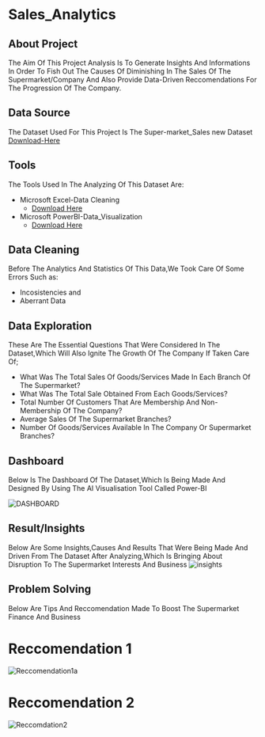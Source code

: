 # Sales_Analytics
## About Project
The Aim Of This Project Analysis Is To Generate Insights And Informations In Order To Fish Out The Causes Of Diminishing In The Sales Of The Supermarket/Company And Also Provide Data-Driven Reccomendations For The Progression Of The Company.
## Data Source
The Dataset Used For This Project Is The Super-market_Sales new Dataset
[Download-Here](https://github.com/user-attachments/files/18079712/supermarket_sales.new.xlsx)
## Tools
The Tools Used In The Analyzing Of This Dataset Are:
- Microsoft Excel-Data Cleaning
   - [Download Here](https://Microsoft.com)
- Microsoft PowerBI-Data_Visualization
   - [Download Here](https://Microsoft.com)
## Data Cleaning
Before The Analytics And Statistics Of This Data,We Took Care Of Some Errors Such as:
- Incosistencies and
- Aberrant Data
## Data Exploration
These Are The Essential Questions That Were Considered In The Dataset,Which Will Also Ignite The Growth Of The Company If Taken Care Of;
- What Was The Total Sales Of Goods/Services Made In Each Branch Of The Supermarket?
- What Was The Total Sale Obtained From Each Goods/Services?
- Total Number Of Customers That Are Membership And Non-Membership Of The Company?
- Average Sales Of The Supermarket Branches?
- Number Of Goods/Services Available In The Company Or Supermarket Branches?

## Dashboard
Below Is The Dashboard Of The Dataset,Which Is Being Made And Designed By Using The AI Visualisation Tool Called Power-BI


![DASHBOARD](https://github.com/user-attachments/assets/c49fab05-ddaa-40ab-99e2-0b08aa8976e5)

## Result/Insights
Below Are Some Insights,Causes And Results That Were Being Made And Driven From The Dataset After Analyzing,Which Is Bringing About Disruption To The Supermarket Interests And Business
![insights](https://github.com/user-attachments/assets/f586e627-2edc-400f-9b5d-e3c7826ebf2d)

## Problem Solving
Below Are Tips And Reccomendation Made To Boost The Supermarket Finance And Business
# Reccomendation 1
![Reccomendation1a](https://github.com/user-attachments/assets/17cafb02-a931-46c6-a7c6-76cf4a280712)

# Reccomendation 2
![Reccomdation2](https://github.com/user-attachments/assets/10f8a38b-5439-405b-a827-ed32299e866c)

